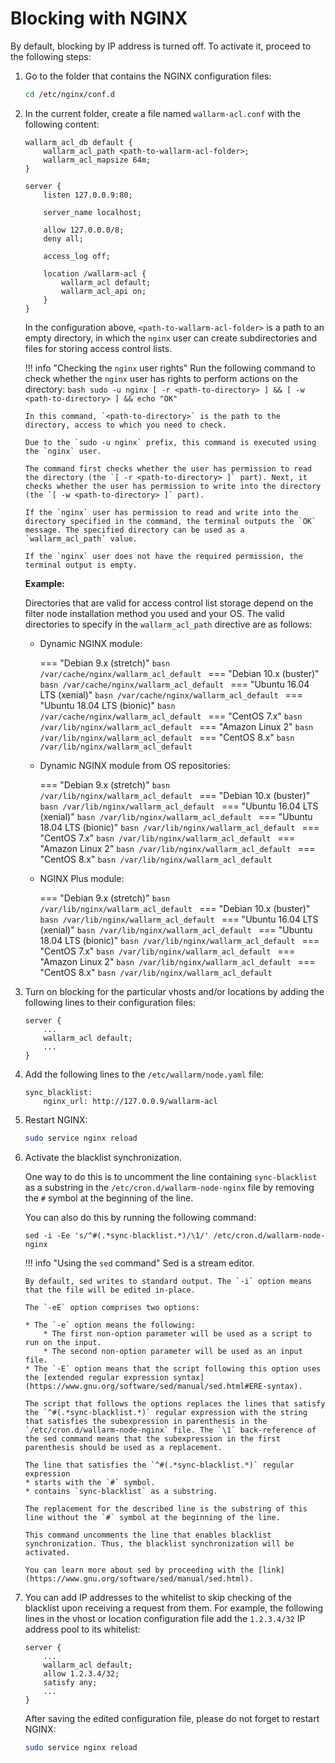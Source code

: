 # Blocking with NGINX

By default, blocking by IP address is turned off. To activate it, proceed to the following steps:

1.  Go to the folder that contains the NGINX configuration files:

    ```bash
    cd /etc/nginx/conf.d
    ```

2.  In the current folder, create a file named `wallarm-acl.conf` with the following content:

    ```
    wallarm_acl_db default {
        wallarm_acl_path <path-to-wallarm-acl-folder>;
        wallarm_acl_mapsize 64m;
    }
    
    server {
        listen 127.0.0.9:80;
    
        server_name localhost;
    
        allow 127.0.0.0/8;
        deny all;
    
        access_log off;
    
        location /wallarm-acl {
            wallarm_acl default;
            wallarm_acl_api on;
        }
    }
    ```
    
    In the configuration above, `<path-to-wallarm-acl-folder>` is a path to an empty directory, in which the `nginx` user can create subdirectories and files for storing access control lists.
    
    !!! info "Checking the `nginx` user rights"
        Run the following command to check whether the `nginx` user has rights to perform actions on the directory:
        ```bash
        sudo -u nginx [ -r <path-to-directory> ] && [ -w <path-to-directory> ] && echo "ОК"
        ```

        In this command, `<path-to-directory>` is the path to the directory, access to which you need to check.
         
        Due to the `sudo -u nginx` prefix, this command is executed using the `nginx` user.
        
        The command first checks whether the user has permission to read the directory (the `[ -r <path-to-directory> ]` part). Next, it checks whether the user has permission to write into the directory (the `[ -w <path-to-directory> ]` part).   
        
        If the `nginx` user has permission to read and write into the directory specified in the command, the terminal outputs the `OK` message. The specified directory can be used as a `wallarm_acl_path` value.
        
        If the `nginx` user does not have the required permission, the terminal output is empty.
    
    **Example:**
    
    Directories that are valid for access control list storage depend on the filter node installation method you used and your OS. The valid directories to specify in the `wallarm_acl_path` directive are as follows:

    *   Dynamic NGINX module:
    
        === "Debian 9.x (stretch)"
            ```basn
            /var/cache/nginx/wallarm_acl_default
            ```
        === "Debian 10.x (buster)"
            ```basn
            /var/cache/nginx/wallarm_acl_default
            ```
        === "Ubuntu 16.04 LTS (xenial)"
            ```basn
            /var/cache/nginx/wallarm_acl_default
            ```
        === "Ubuntu 18.04 LTS (bionic)"
            ```basn
            /var/cache/nginx/wallarm_acl_default
            ```
        === "CentOS 7.x"
            ```basn
            /var/lib/nginx/wallarm_acl_default
            ```
        === "Amazon Linux 2"
            ```basn
            /var/lib/nginx/wallarm_acl_default
            ```
        === "CentOS 8.x"
            ```basn
            /var/lib/nginx/wallarm_acl_default
            ```

    *   Dynamic NGINX module from OS repositories:
    
        === "Debian 9.x (stretch)"
            ```basn
            /var/lib/nginx/wallarm_acl_default
            ```
        === "Debian 10.x (buster)"
            ```basn
            /var/lib/nginx/wallarm_acl_default
            ```
        === "Ubuntu 16.04 LTS (xenial)"
            ```basn
            /var/lib/nginx/wallarm_acl_default
            ```
        === "Ubuntu 18.04 LTS (bionic)"
            ```basn
            /var/lib/nginx/wallarm_acl_default
            ```
        === "CentOS 7.x"
            ```basn
            /var/lib/nginx/wallarm_acl_default
            ```
        === "Amazon Linux 2"
            ```basn
            /var/lib/nginx/wallarm_acl_default
            ```
        === "CentOS 8.x"
            ```basn
            /var/lib/nginx/wallarm_acl_default
            ```

    *   NGINX Plus module:
    
        === "Debian 9.x (stretch)"
            ```basn
            /var/lib/nginx/wallarm_acl_default
            ```
        === "Debian 10.x (buster)"
            ```basn
            /var/lib/nginx/wallarm_acl_default
            ```
        === "Ubuntu 16.04 LTS (xenial)"
            ```basn
            /var/lib/nginx/wallarm_acl_default
            ```
        === "Ubuntu 18.04 LTS (bionic)"
            ```basn
            /var/lib/nginx/wallarm_acl_default
            ```
        === "CentOS 7.x"
            ```basn
            /var/lib/nginx/wallarm_acl_default
            ```
        === "Amazon Linux 2"
            ```basn
            /var/lib/nginx/wallarm_acl_default
            ```
        === "CentOS 8.x"
            ```basn
            /var/lib/nginx/wallarm_acl_default
            ```

3.  Turn on blocking for the particular vhosts and/or locations by adding the following lines to their configuration files:

    ```
    server {
        ...
        wallarm_acl default;
        ...
    }
    ```

4.  Add the following lines to the `/etc/wallarm/node.yaml` file:

    ```
    sync_blacklist:
        nginx_url: http://127.0.0.9/wallarm-acl
    ```
5.  Restart NGINX:

    ```bash
    sudo service nginx reload
    ```

6.  Activate the blacklist synchronization. 

    One way to do this is to uncomment the line containing `sync-blacklist` as a substring in the `/etc/cron.d/wallarm-node-nginx` file by removing the `#` symbol at the beginning of the line. 
    
    You can also do this by running the following command:
    
    ```
    sed -i -Ee 's/^#(.*sync-blacklist.*)/\1/' /etc/cron.d/wallarm-node-nginx
    ```
    
    !!! info "Using the `sed` command"
        Sed is a stream editor.
        
        By default, sed writes to standard output. The `-i` option means that the file will be edited in-place.
        
        The `-eE` option comprises two options:

        * The `-e` option means the following:
            * The first non‑option parameter will be used as a script to run on the input.
            * The second non‑option parameter will be used as an input file. 
        * The `-E` option means that the script following this option uses the [extended regular expression syntax](https://www.gnu.org/software/sed/manual/sed.html#ERE-syntax).
        
        The script that follows the options replaces the lines that satisfy the `^#(.*sync-blacklist.*)` regular expression with the string that satisfies the subexpression in parenthesis in the `/etc/cron.d/wallarm-node-nginx` file. The `\1` back‑reference of the sed command means that the subexpression in the first parenthesis should be used as a replacement.
        
        The line that satisfies the `^#(.*sync-blacklist.*)` regular expression
        * starts with the `#` symbol.
        * contains `sync-blacklist` as a substring.
        
        The replacement for the described line is the substring of this line without the `#` symbol at the beginning of the line. 
        
        This command uncomments the line that enables blacklist synchronization. Thus, the blacklist synchronization will be activated.
        
        You can learn more about sed by proceeding with the [link](https://www.gnu.org/software/sed/manual/sed.html).
    
7.  You can add IP addresses to the whitelist to skip checking of the blacklist upon receiving a request from them. For example, the following lines in the vhost or location configuration file add the `1.2.3.4/32` IP address pool to its whitelist:

    ```
    server {
        ...
        wallarm_acl default;
        allow 1.2.3.4/32;
        satisfy any;
        ...
    }
    ```

    After saving the edited configuration file, please do not forget to restart NGINX:

    ```bash
    sudo service nginx reload
    ```
